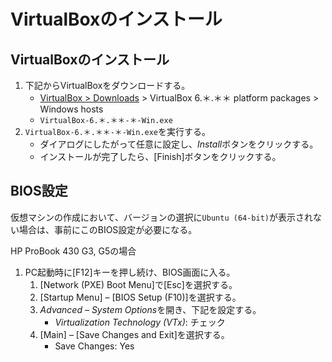 # VirtualBoxのインストール

## VirtualBoxのインストール

1. 下記からVirtualBoxをダウンロードする。
   - [VirtualBox > Downloads](https://www.virtualbox.org/wiki/Downloads) > VirtualBox 6.＊.＊＊ platform packages > Windows hosts
   - `VirtualBox-6.＊.＊＊-＊-Win.exe`
2. `VirtualBox-6.＊.＊＊-＊-Win.exe`を実行する。
   - ダイアログにしたがって任意に設定し、*Install*ボタンをクリックする。
   - インストールが完了したら、[Finish]ボタンをクリックする。

## BIOS設定

仮想マシンの作成において、バージョンの選択に`Ubuntu (64-bit)`が表示されない場合は、事前にこのBIOS設定が必要になる。

HP ProBook 430 G3, G5の場合
1. PC起動時に[F12]キーを押し続け、BIOS画面に入る。
   1. [Network (PXE) Boot Menu]で[Esc]を選択する。
   2. [Startup Menu] – [BIOS Setup (F10)]を選択する。
   3. *Advanced – System Options*を開き、下記を設定する。
      - *Virtualization Technology (VTx)*: チェック
   4. [Main] – [Save Changes and Exit]を選択する。
      - Save Changes: Yes
